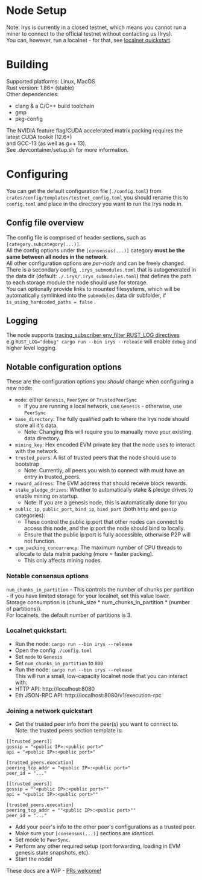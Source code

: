 # Node Setup
Note: Irys is currently in a closed testnet, which means you cannot run a miner to connect to the official testnet without contacting us (Irys).\
You can, however, run a localnet - for that, see [localnet quickstart](#localnet-quickstart).

# Building
Supported platforms: Linux, MacOS \
Rust version: 1.86+ (stable)\
Other dependencies:
 - clang & a C/C++ build toolchain
 - gmp
 - pkg-config

The NVIDIA feature flag/CUDA accelerated matrix packing requires the latest CUDA toolkit (12.6+)\
and GCC-13 (as well as g++ 13).\
See .devcontainer/setup.sh for more information.


# Configuring
You can get the default configuration file (`./config.toml`) from `crates/config/templates/testnet_config.toml`
you should rename this to `config.toml` and place in the directory you want to run the Irys node in.
## Config file overview
The config file is comprised of header sections, such as `[category.subcategory(...)]`.\
All the config options under the `[consensus(...)]` category **must be the same between all nodes in the network**.\
All other configuration options are *per-node* and can be freely changed.\
There is a secondary config, `.irys_submodules.toml` that is autogenerated in the data dir (default: `./.irys/.irys_submodules.toml`) that defines the path to each storage module the node should use for storage.\
You can optionally provide links to mounted filesystems, which will be automatically symlinked into the `submodules` data dir subfolder, if `is_using_hardcoded_paths = false` .

## Logging
The node supports [tracing_subscriber env_filter RUST_LOG directives](https://docs.rs/tracing-subscriber/latest/tracing_subscriber/filter/struct.EnvFilter.html#directives)\
e.g `RUST_LOG="debug" cargo run --bin irys --release` will enable `debug` and higher level logging.

## Notable configuration options
These are the configuration options you *should* change when configuring a new node:
-  `mode`: either `Genesis`, `PeerSync` or `TrustedPeerSync` 
    - If you are running a local network, use `Genesis` - otherwise, use `PeerSync`
- `base_directory`: The fully qualified path to where the Irys node should store all it's data. 
    - Note: Changing this will require you to manually move your existing data directory.
- `mining_key`: Hex encoded EVM private key that the node uses to interact with the network.
- `trusted_peers`: A list of trusted peers that the node should use to bootstrap
    - Note: Currently, all peers you wish to connect with must have an entry in trusted_peers.
- `reward_address`: The EVM address that should receive block rewards.
- `stake_pledge_drives`: Whether to automatically stake & pledge drives to enable mining on startup.
    - Note: If you are a genesis node, this is automatically done for you
- `public_ip`, `public_port`, `bind_ip`, `bind_port` (both `http` and `gossip` categories):
    - These control the public ip:port that other nodes can connect to access this node, and the ip:port the node should bind to locally.
    - Ensure that the public ip:port is fully accessible, otherwise P2P will not function.
- `cpu_packing_concurrency`: The maximum number of CPU threads to allocate to data matrix packing (more = faster packing).
    - This only affects mining nodes.


### Notable consensus options
`num_chunks_in_partition` - This controls the number of chunks per partition - if you have limited storage for your localnet, set this value lower.\
 Storage consumption is (chunk_size * num_chunks_in_partition * (number of partitions)).\
 For localnets, the default number of partitions is 3.


### Localnet quickstart:
- Run the node: `cargo run --bin irys --release`
- Open the config `./config.toml`
- Set `mode` to `Genesis`
- Set `num_chunks_in_partition` to `800`
- Run the node: `cargo run --bin irys --release`\
This will run a small, low-capacity localnet node that you can interact with:
- HTTP API: http://localhost:8080 
- Eth JSON-RPC API: http://localhost:8080/v1/execution-rpc



### Joining a network quickstart
- Get the trusted peer info from the peer(s) you want to connect to.\
Note: the trusted peers section template is:
```
[[trusted_peers]]
gossip = "<public IP>:<public port>"
api = "<public IP>:<public port>"

[trusted_peers.execution]
peering_tcp_addr = "<public IP>:<public port>"
peer_id = "..."

[[trusted_peers]]
gossip = ""<public IP>:<public port>""
api = "<public IP>:<public port>""

[trusted_peers.execution]
peering_tcp_addr = ""<public IP>:<public port>""
peer_id = "..."
```
- Add your peer's info to the other peer's configurations as a trusted peer.
- Make sure your `[consensus(...)]` sections are *identical*.
- Set mode to `PeerSync`.
- Perform any other required setup (port forwarding, loading in EVM genesis state snapshots, etc).
- Start the node!

These docs are a WIP - [PRs welcome!](https://github.com/Irys-xyz/irys)